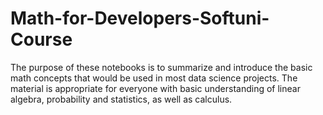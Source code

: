 # Math-for-Developers-Softuni-Course

The purpose of these notebooks is to summarize and introduce the basic math concepts that would be used in most data science projects. The material is appropriate for everyone with basic understanding of linear algebra, probability and statistics, as well as calculus.
